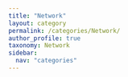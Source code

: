 ```yaml
---
title: "Network"
layout: category
permalink: /categories/Network/
author_profile: true
taxonomy: Network
sidebar:
  nav: "categories"
---
```

